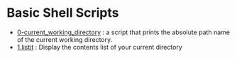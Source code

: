 # **Basic Shell Scripts**

* [0-current_working_directory](0-current_working_directory) : a script that prints the absolute path name of the current working directory.
* [1.listit](1-listit) : Display the contents list of your current directory